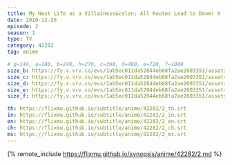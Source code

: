 ```yaml
---
title: My Next Life as a Villainess&colon; All Routes Lead to Doom! X
date: 2010-12-26
episode: 2
season: 1
type: TV
category: 42282
tag: anime

# g=144, a=180, b=240, h=270, c=360, d=480, e=720, f=1080
size_b: https://fy.v.vrv.co/evs/1ab5ec011da52844eb68fa2ae2603351/assets/6c30aaa1ca907140ad26a6310759d82c_4101185.mp4
size_c: https://fy.v.vrv.co/evs/1ab5ec011da52844eb68fa2ae2603351/assets/6c30aaa1ca907140ad26a6310759d82c_4101184.mp4
size_d: https://fy.v.vrv.co/evs/1ab5ec011da52844eb68fa2ae2603351/assets/6c30aaa1ca907140ad26a6310759d82c_4101186.mp4
size_e: https://fy.v.vrv.co/evs/1ab5ec011da52844eb68fa2ae2603351/assets/6c30aaa1ca907140ad26a6310759d82c_4101187.mp4
size_f: https://fy.v.vrv.co/evs/1ab5ec011da52844eb68fa2ae2603351/assets/6c30aaa1ca907140ad26a6310759d82c_4101188.mp4

th: https://flixmu.github.io/subtitle/anime/42282/2_th.srt
in: https://flixmu.github.io/subtitle/anime/42282/2_in.srt
en: https://flixmu.github.io/subtitle/anime/42282/2_en.srt
ch: https://flixmu.github.io/subtitle/anime/42282/2_ch.srt
ms: https://flixmu.github.io/subtitle/anime/42282/2_ms.srt
---
```

{% remote_include https://flixmu.github.io/synopsis/anime/42282/2.md %}
